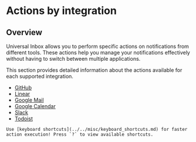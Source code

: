 # Actions by integration

## Overview

Universal Inbox allows you to perform specific actions on notifications from different tools. These actions help you manage your notifications effectively without having to switch between multiple applications.

This section provides detailed information about the actions available for each supported integration.

- [GitHub](github.md)
- [Linear](linear.md)
- [Google Mail](gmail.md)
- [Google Calendar](gcal.md)
- [Slack](slack.md)
- [Todoist](todoist.md)

```admonish tip
Use [keyboard shortcuts](../../misc/keyboard_shortcuts.md) for faster action execution! Press `?` to view available shortcuts.
```

